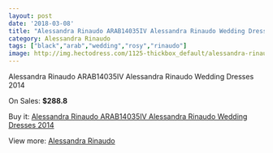 ```yaml
---
layout: post
date: '2018-03-08'
title: "Alessandra Rinaudo ARAB14035IV Alessandra Rinaudo Wedding Dresses 2014"
category: Alessandra Rinaudo
tags: ["black","arab","wedding","rosy","rinaudo"]
image: http://img.hectodress.com/1125-thickbox_default/alessandra-rinaudo-arab14035iv-alessandra-rinaudo-wedding-dresses-2014.jpg
---
```

Alessandra Rinaudo ARAB14035IV Alessandra Rinaudo Wedding Dresses 2014

On Sales: **$288.8**
<a href="https://www.hectodress.com/alessandra-rinaudo/683-alessandra-rinaudo-arab14035iv-alessandra-rinaudo-wedding-dresses-2014.html"><amp-img layout="responsive" width="600" height="600" src="//img.hectodress.com/1125-thickbox_default/alessandra-rinaudo-arab14035iv-alessandra-rinaudo-wedding-dresses-2014.jpg" alt="Alessandra Rinaudo ARAB14035IV Alessandra Rinaudo Wedding Dresses 2014 0" /></a>
<a href="https://www.hectodress.com/alessandra-rinaudo/683-alessandra-rinaudo-arab14035iv-alessandra-rinaudo-wedding-dresses-2014.html"><amp-img layout="responsive" width="600" height="600" src="//img.hectodress.com/1126-thickbox_default/alessandra-rinaudo-arab14035iv-alessandra-rinaudo-wedding-dresses-2014.jpg" alt="Alessandra Rinaudo ARAB14035IV Alessandra Rinaudo Wedding Dresses 2014 1" /></a>

Buy it: [Alessandra Rinaudo ARAB14035IV Alessandra Rinaudo Wedding Dresses 2014](https://www.hectodress.com/alessandra-rinaudo/683-alessandra-rinaudo-arab14035iv-alessandra-rinaudo-wedding-dresses-2014.html "Alessandra Rinaudo ARAB14035IV Alessandra Rinaudo Wedding Dresses 2014")

View more: [Alessandra Rinaudo](https://www.hectodress.com/9-alessandra-rinaudo "Alessandra Rinaudo")